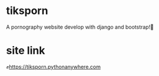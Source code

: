 # tiksporn
A pornography website develop with django and bootstrap!🎉
# site link
✊https://tiksporn.pythonanywhere.com

